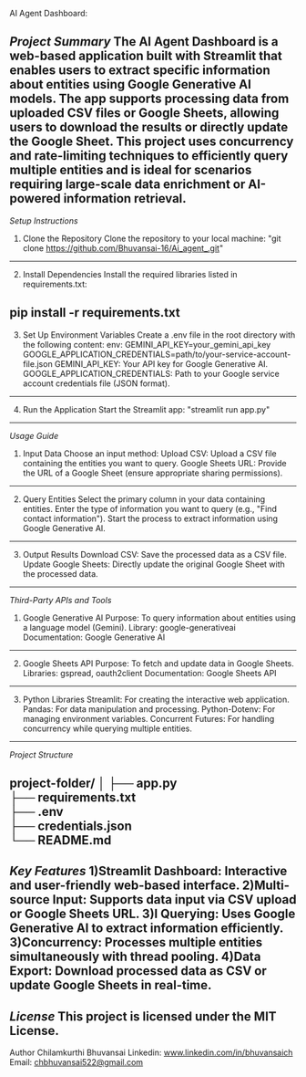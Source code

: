 AI Agent Dashboard:

*Project Summary*
The AI Agent Dashboard is a web-based application built with Streamlit that enables users to extract specific information about entities using Google Generative AI models. The app supports processing data from uploaded CSV files or Google Sheets, allowing users to download the results or directly update the Google Sheet.
This project uses concurrency and rate-limiting techniques to efficiently query multiple entities and is ideal for scenarios requiring large-scale data enrichment or AI-powered information retrieval.
----------------------------------------------------------------------------------------------------------------------------------------------------------------------------------------------------------------------------
*Setup Instructions*

1. Clone the Repository
Clone the repository to your local machine:
"git clone https://github.com/Bhuvansai-16/Ai_agent_.git"
--------------------------------------------------------------------------------------------------
2. Install Dependencies
Install the required libraries listed in requirements.txt:

pip install -r requirements.txt
---------------------------------------------------------------------------------------------------
3. Set Up Environment Variables
Create a .env file in the root directory with the following content:
env:
GEMINI_API_KEY=your_gemini_api_key
GOOGLE_APPLICATION_CREDENTIALS=path/to/your-service-account-file.json
GEMINI_API_KEY: Your API key for Google Generative AI.
GOOGLE_APPLICATION_CREDENTIALS: Path to your Google service account credentials file (JSON format).
--------------------------------------------------------------------------------------------------
4. Run the Application
Start the Streamlit app:
"streamlit run app.py"
--------------------------------------------------------------------------------------------------
*Usage Guide*
1. Input Data
Choose an input method:
Upload CSV: Upload a CSV file containing the entities you want to query.
Google Sheets URL: Provide the URL of a Google Sheet (ensure appropriate sharing permissions).
--------------------------------------------------------------------------------------------------
2. Query Entities
Select the primary column in your data containing entities.
Enter the type of information you want to query (e.g., "Find contact information").
Start the process to extract information using Google Generative AI.
--------------------------------------------------------------------------------------------------
3. Output Results
Download CSV: Save the processed data as a CSV file.
Update Google Sheets: Directly update the original Google Sheet with the processed data.
--------------------------------------------------------------------------------------------------
*Third-Party APIs and Tools*
1. Google Generative AI
Purpose: To query information about entities using a language model (Gemini).
Library: google-generativeai
Documentation: Google Generative AI
--------------------------------------------------------------------------------------------------
2. Google Sheets API
Purpose: To fetch and update data in Google Sheets.
Libraries: gspread, oauth2client
Documentation: Google Sheets API
--------------------------------------------------------------------------------------------------
3. Python Libraries
Streamlit: For creating the interactive web application.
Pandas: For data manipulation and processing.
Python-Dotenv: For managing environment variables.
Concurrent Futures: For handling concurrency while querying multiple entities.
--------------------------------------------------------------------------------------------------
*Project Structure*

project-folder/
│
├── app.py                
├── requirements.txt    
├── .env                
├── credentials.json      
└── README.md       
--------------------------------------------------------------------------------------------------
*Key Features*
1)Streamlit Dashboard: Interactive and user-friendly web-based interface.
2)Multi-source Input: Supports data input via CSV upload or Google Sheets URL.
3)I Querying: Uses Google Generative AI to extract information efficiently.
3)Concurrency: Processes multiple entities simultaneously with thread pooling.
4)Data Export: Download processed data as CSV or update Google Sheets in real-time.
--------------------------------------------------------------------------------------------------
*License*
This project is licensed under the MIT License.
--------------------------------------------------------------------------------------------------
Author
Chilamkurthi Bhuvansai
Linkedin: www.linkedin.com/in/bhuvansaich
Email: chbhuvansai522@gmail.com
